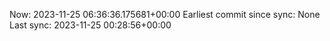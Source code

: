 Now: 2023-11-25 06:36:36.175681+00:00 Earliest commit since sync: None Last sync: 2023-11-25 00:28:56+00:00
